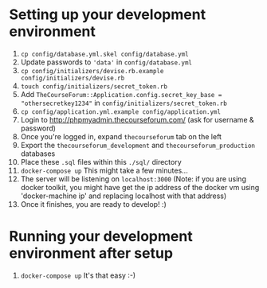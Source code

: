 # Setting up your development environment

1. `cp config/database.yml.skel config/database.yml`
2. Update passwords to `'data'` in `config/database.yml`
3. `cp config/initializers/devise.rb.example config/initializers/devise.rb`
4. `touch config/initializers/secret_token.rb`
5. Add `TheCourseForum::Application.config.secret_key_base = "othersecretkey1234"` in `config/initializers/secret_token.rb`
6. `cp config/application.yml.example config/application.yml`
7. Login to http://phpmyadmin.thecourseforum.com/ (ask for username & password)
8. Once you're logged in, expand `thecourseforum` tab on the left
9. Export the `thecourseforum_development` and `thecourseforum_production` databases
10. Place these `.sql` files within this `./sql/` directory
11. `docker-compose up` This might take a few minutes...
12. The server will be listening on `localhost:3000` (Note: if you are using docker toolkit, you might have 
	get the ip address of the docker vm using 'docker-machine ip' and replacing localhost with that address)
13. Once it finishes, you are ready to develop! :) 

# Running your development environment after setup
1. `docker-compose up` It's that easy :-)